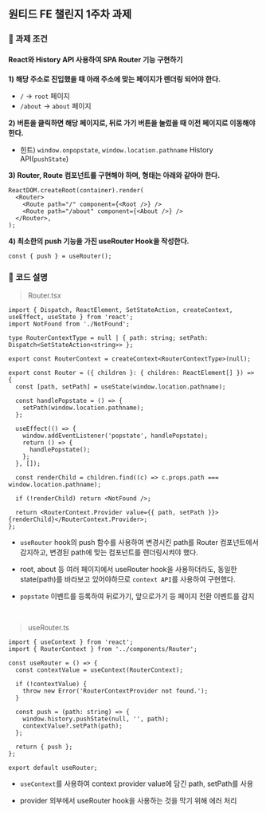 ## 원티드 FE 챌린지 1주차 과제

### 🚩 과제 조건

#### React와 History API 사용하여 SPA Router 기능 구현하기

**1) 해당 주소로 진입했을 때 아래 주소에 맞는 페이지가 렌더링 되어야 한다.**

- `/` → `root` 페이지
- `/about` → `about` 페이지

**2) 버튼을 클릭하면 해당 페이지로, 뒤로 가기 버튼을 눌렀을 때 이전 페이지로 이동해야 한다.**

- 힌트) `window.onpopstate`, `window.location.pathname` History API(`pushState`)

**3) Router, Route 컴포넌트를 구현해야 하며, 형태는 아래와 같아야 한다.**

```tsx
ReactDOM.createRoot(container).render(
  <Router>
    <Route path="/" component={<Root />} />
    <Route path="/about" component={<About />} />
  </Router>,
);
```

**4) 최소한의 push 기능을 가진 useRouter Hook을 작성한다.**

```tsx
const { push } = useRouter();
```

### 🤔 코드 설명

> Router.tsx

```tsx
import { Dispatch, ReactElement, SetStateAction, createContext, useEffect, useState } from 'react';
import NotFound from './NotFound';

type RouterContextType = null | { path: string; setPath: Dispatch<SetStateAction<string>> };

export const RouterContext = createContext<RouterContextType>(null);

export const Router = ({ children }: { children: ReactElement[] }) => {
  const [path, setPath] = useState(window.location.pathname);

  const handlePopstate = () => {
    setPath(window.location.pathname);
  };

  useEffect(() => {
    window.addEventListener('popstate', handlePopstate);
    return () => {
      handlePopstate();
    };
  }, []);

  const renderChild = children.find((c) => c.props.path === window.location.pathname);

  if (!renderChild) return <NotFound />;

  return <RouterContext.Provider value={{ path, setPath }}>{renderChild}</RouterContext.Provider>;
};
```

- `useRouter` hook의 push 함수를 사용하여 변경시킨 path를 Router 컴포넌트에서 감지하고, 변경된 path에 맞는 컴포넌트를 렌더링시켜야 했다.

- root, about 등 여러 페이지에서 useRouter hook을 사용하더라도, 동일한 state(path)를 바라보고 있어야하므로 `context API`를 사용하여 구현했다.

- `popstate` 이벤트를 등록하여 뒤로가기, 앞으로가기 등 페이지 전환 이벤트를 감지

<br />

> useRouter.ts

```tsx
import { useContext } from 'react';
import { RouterContext } from '../components/Router';

const useRouter = () => {
  const contextValue = useContext(RouterContext);

  if (!contextValue) {
    throw new Error('RouterContextProvider not found.');
  }

  const push = (path: string) => {
    window.history.pushState(null, '', path);
    contextValue?.setPath(path);
  };

  return { push };
};

export default useRouter;
```

- `useContext`를 사용하여 context provider value에 담긴 path, setPath를 사용

- provider 외부에서 useRouter hook을 사용하는 것을 막기 위해 에러 처리
